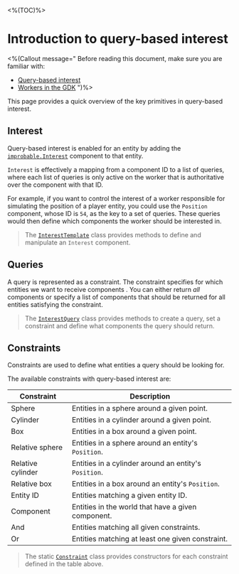 <%(TOC)%>

# Introduction to query-based interest

<%(Callout message="
Before reading this document, make sure you are familiar with:

  * [Query-based interest](https://docs.improbable.io/reference/latest/shared/worker-configuration/query-based-interest#query-based-interest-beta)
  * [Workers in the GDK]({{urlRoot}}/reference/concepts/worker)
")%>

This page provides a quick overview of the key primitives in query-based interest.

## Interest

Query-based interest is enabled for an entity by adding the [`improbable.Interest`](https://docs.improbable.io/reference/latest/shared/schema/standard-schema-library#interest-optional) component to that entity.

`Interest` is effectively a mapping from a component ID to a list of queries, where each list of queries is only active on the worker that is authoritative over the component with that ID.

For example, if you want to control the interest of a worker responsible for simulating the position of a player entity, you could use the `Position` component, whose ID is `54`, as the key to a set of queries. These queries would then define which components the worker should be interested in.

> The [`InterestTemplate`]({{urlRoot}}/api/query-based-interest/interest-template) class provides methods to define and manipulate an `Interest` component.

## Queries

A query is represented as a constraint. The constraint specifies for which entities we want to receive components . You can either return _all_ components or specify a list of components that should be returned for all entities satisfying the constraint.

> The [`InterestQuery`]({{urlRoot}}/api/query-based-interest/interest-query) class provides methods to create a query, set a constraint and define what components the query should return.

## Constraints

Constraints are used to define what entities a query should be looking for.

The available constraints with query-based interest are:

|Constraint|Description|
|---|---|
|Sphere|Entities in a sphere around a given point.|
|Cylinder|Entities in a cylinder around a given point.|
|Box|Entities in a box around a given point.|
|Relative sphere|Entities in a sphere around an entity's `Position`.|
|Relative cylinder|Entities in a cylinder around an entity's `Position`.|
|Relative box|Entities in a box around an entity's `Position`.|
|Entity ID|Entities matching a given entity ID.|
|Component|Entities in the world that have a given component.|
|And|Entities matching all given constraints.|
|Or|Entities matching at least one given constraint.|

> The static [`Constraint`]({{urlRoot}}/api/query-based-interest/constraint) class provides constructors for each constraint defined in the table above.
